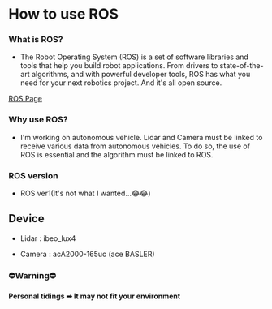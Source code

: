 # How to use ROS

### What is ROS?

- The Robot Operating System (ROS) is a set of software libraries and tools that help you build robot applications. From drivers to state-of-the-art algorithms, and with powerful developer tools, ROS has what you need for your next robotics project. And it's all open source.

<a href='https://www.ros.org/'>ROS Page</a>

### Why use ROS?

- I'm working on autonomous vehicle. Lidar and Camera must be linked to receive various data from autonomous vehicles. To do so, the use of ROS is essential and the algorithm must be linked to ROS.

### ROS version

- ROS ver1(It's not what I wanted...😂😂)

## Device

- Lidar : ibeo_lux4

- Camera : acA2000-165uc (ace BASLER)



### ⛔Warning⛔

**Personal tidings ➡ It may not fit your environment**
